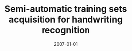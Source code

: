 ---
# Documentation: https://wowchemy.com/docs/managing-content/

title: Semi-automatic training sets acquisition for handwriting recognition
subtitle: ''
summary: ''
authors:
- sas
- markowska-kaczmar
tags: []
categories: []
date: '2007-01-01'
lastmod: 2022-10-07T04:57:21Z
featured: false
draft: false

# Featured image
# To use, add an image named `featured.jpg/png` to your page's folder.
# Focal points: Smart, Center, TopLeft, Top, TopRight, Left, Right, BottomLeft, Bottom, BottomRight.
image:
  caption: ''
  focal_point: ''
  preview_only: false

# Projects (optional).
#   Associate this post with one or more of your projects.
#   Simply enter your project's folder or file name without extension.
#   E.g. `projects = ["internal-project"]` references `content/project/deep-learning/index.md`.
#   Otherwise, set `projects = []`.
projects: []
publishDate: '2022-10-07T04:57:20.504307Z'
publication_types:
- '2'
abstract: ''
publication: '*Lecture Notes in Computer Science*'
doi: 10.1007/978-3-540-74272-2_66
---